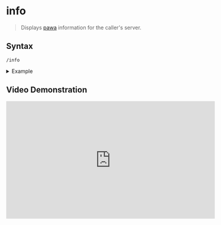 # info
> Displays [pawa](https://pawa.im) information for the caller's server.

## Syntax
```
/info
```

<details>
  <summary>Example</summary>

  ```
  /info
  ```
</details>

## Video Demonstration

<iframe width="560" height="315" src="https://www.youtube.com/embed/PE8jmWiR7eA" frameborder="0" allow="accelerometer; autoplay; clipboard-write; encrypted-media; gyroscope; picture-in-picture" allowfullscreen></iframe>
